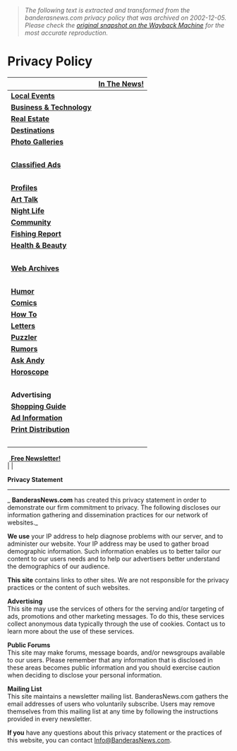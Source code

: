 > *The following text is extracted and transformed from the banderasnews.com privacy policy that was archived on 2002-12-05. Please check the [original snapshot on the Wayback Machine](https://web.archive.org/web/20021205185843id_/http%3A//www.banderasnews.com/info/privacy.htm) for the most accurate reproduction.*

# Privacy Policy

|  | [**In The News!**](https://web.archive.org/web/20021205185843id_/http%3A//www.banderasnews.com/features/news.htm)  
---|---  
| [**Local Events**](https://web.archive.org/web/20021205185843id_/http%3A//www.banderasnews.com/features/calendar.htm)  
| [**Business & Technology**](https://web.archive.org/web/20021205185843id_/http%3A//www.banderasnews.com/features/business.htm)  
| [**Real Estate**](https://web.archive.org/web/20021205185843id_/http%3A//www.banderasnews.com/realestate/index.htm)  
| [**Destinations**](https://web.archive.org/web/20021205185843id_/http%3A//www.banderasnews.com/features/destinations.htm)  
| [**Photo Galleries**](https://web.archive.org/web/20021205185843id_/http%3A//www.banderasnews.com/galleries/index.htm)  
  |   
| [**Classified Ads**](https://web.archive.org/web/20021205185843id_/http%3A//www.banderasnews.com/classifieds/index.htm)  
  |   
| [**Profiles**](https://web.archive.org/web/20021205185843id_/http%3A//www.banderasnews.com/articles/profiles/index.htm)  
| [**Art Talk**](https://web.archive.org/web/20021205185843id_/http%3A//www.banderasnews.com/art/index.htm)  
| [**Night Life**](https://web.archive.org/web/20021205185843id_/http%3A//www.banderasnews.com/features/nightlife.htm)  
| [**Community**](https://web.archive.org/web/20021205185843id_/http%3A//www.banderasnews.com/features/community.htm)  
| [**Fishing Report**](https://web.archive.org/web/20021205185843id_/http%3A//www.banderasnews.com/features/fishreport.htm)  
| [**Health & Beauty**](https://web.archive.org/web/20021205185843id_/http%3A//www.banderasnews.com/features/health.htm)  
  |   
| [**Web Archives**](https://web.archive.org/web/20021205185843id_/http%3A//www.banderasnews.com/archives/index.htm)  
  |   
| [**Humor**](https://web.archive.org/web/20021205185843id_/http%3A//www.banderasnews.com/features/humor.htm)  
| [**Comics**](https://web.archive.org/web/20021205185843id_/http%3A//www.banderasnews.com/galleries/cartoons/index.htm)  
| [**How To**](https://web.archive.org/web/20021205185843id_/http%3A//www.banderasnews.com/howto/index.htm)  
| [**Letters**](https://web.archive.org/web/20021205185843id_/http%3A//www.banderasnews.com/features/letters.htm)  
| [**Puzzler**](https://web.archive.org/web/20021205185843id_/http%3A//www.banderasnews.com/features/puzzler.htm)  
| [**Rumors**](https://web.archive.org/web/20021205185843id_/http%3A//www.banderasnews.com/features/rumors.htm)  
| [**Ask Andy**](https://web.archive.org/web/20021205185843id_/http%3A//www.banderasnews.com/features/askandy.htm)  
| [**Horoscope**](https://web.archive.org/web/20021205185843id_/http%3A//www.banderasnews.com/features/horoscope.htm)  
  |   
| **Advertising**  
| [**Shopping Guide**](https://web.archive.org/web/20021205185843id_/http%3A//www.banderasnews.com/shopping/index.shtml)  
| [**Ad Information**](https://web.archive.org/web/20021205185843id_/http%3A//www.banderasnews.com/advertisers/index.htm)  
| [**Print Distribution**](https://web.archive.org/web/20021205185843id_/http%3A//www.banderasnews.com/info/distribution.htm)  
  |   
 [ **Free Newsletter!**](https://web.archive.org/web/20021205185843id_/http%3A//www.banderasnews.com/info/newsletter.htm)  
|  | 

**Privacy Statement**

* * *

 _ **BanderasNews.com** has created this privacy statement in order to demonstrate our firm commitment to privacy. The following discloses our information gathering and dissemination practices for our network of websites._

 **We use** your IP address to help diagnose problems with our server, and to administer our website. Your IP address may be used to gather broad demographic information. Such information enables us to better tailor our content to our users needs and to help our advertisers better understand the demographics of our audience.

 **This site** contains links to other sites. We are not responsible for the privacy practices or the content of such websites.

 **Advertising**  
This site may use the services of others for the serving and/or targeting of ads, promotions and other marketing messages. To do this, these services collect anonymous data typically through the use of cookies. Contact us to learn more about the use of these services.

 **Public Forums**  
This site may make forums, message boards, and/or newsgroups available to our users. Please remember that any information that is disclosed in these areas becomes public information and you should exercise caution when deciding to disclose your personal information.

 **Mailing List**  
This site maintains a newsletter mailing list. BanderasNews.com gathers the email addresses of users who voluntarily subscribe. Users may remove themselves from this mailing list at any time by following the instructions provided in every newsletter.

 **If you** have any questions about this privacy statement or the practices of this website, you can contact [Info@BanderasNews.com](mailto:Info@BanderasNews.com).

  

